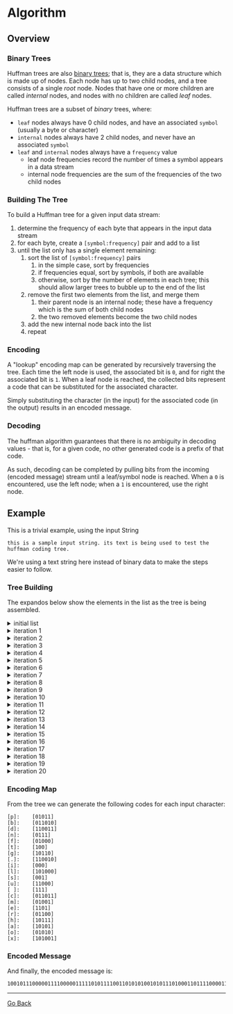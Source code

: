 # Algorithm
## Overview
### Binary Trees
Huffman trees are also [binary trees](https://en.wikipedia.org/wiki/Binary_tree); that is, they are a data structure which is made up of nodes.  Each node has up to two child nodes, and a tree consists of a single _root_ node.  Nodes that have one or more children are called _internal_ nodes, and nodes with no children are called _leaf_ nodes.

Huffman trees are a subset of _binary_ trees, where:
* `leaf` nodes always have 0 child nodes, and have an associated `symbol` (usually a byte or character)
* `internal` nodes always have 2 child nodes, and never have an associated `symbol`
* `leaf` and `internal` nodes always have a `frequency` value
    * leaf node frequencies record the number of times a symbol appears in a data stream
    * internal node frequencies are the sum of the frequencies of the two child nodes

### Building The Tree
To build a Huffman tree for a given input data stream:
1. determine the frequency of each byte that appears in the input data stream
1. for each byte, create a `[symbol:frequency]` pair and add to a list
1. until the list only has a single element remaining:
    1. sort the list of `[symbol:frequency]` pairs
        1. in the simple case, sort by frequencies
        1. if frequencies equal, sort by symbols, if both are available
        1. otherwise, sort by the number of elements in each tree; this should allow larger trees to bubble up to the end of the list
    1. remove the first two elements from the list, and merge them
        1. their parent node is an internal node; these have a frequency which is the sum of both child nodes
        1. the two removed elements become the two child nodes
    1. add the new internal node back into the list
    1. repeat

### Encoding
A "lookup" encoding map can be generated by recursively traversing the tree.  Each time the left node is used, the associated bit is `0`, and for right the associated bit is `1`.  When a leaf node is reached, the collected bits represent a code that can be substituted for the associated character.

Simply substituting the character (in the input) for the associated code (in the output) results in an encoded message.

### Decoding
The huffman algorithm guarantees that there is no ambiguity in decoding values - that is, for a given code, no other generated code is a prefix of that code.

As such, decoding can be completed by pulling bits from the incoming (encoded message) stream until a leaf/symbol node is reached.  When a `0` is encountered, use the left node; when a `1` is encountered, use the right node.

## Example
This is a trivial example, using the input String
```
this is a sample input string. its text is being used to test the huffman coding tree.
```

We're using a text string here instead of binary data to make the steps easier to follow.

### Tree Building
The expandos below show the elements in the list as the tree is being assembled.

<details>
<summary>initial list</summary>
<pre>
<code>
frequencies list has [21] elements
[1] <= [b]
[1] <= [c]
[1] <= [l]
[1] <= [x]
[2] <= [.]
[2] <= [d]
[2] <= [f]
[2] <= [m]
[2] <= [o]
[2] <= [p]
[2] <= [r]
[3] <= [a]
[3] <= [g]
[3] <= [h]
[3] <= [u]
[5] <= [n]
[8] <= [e]
[8] <= [i]
[8] <= [s]
[11] <= [t]
[16] <= [ ]
</code>
</pre>
</details>

<details>
<summary>iteration 1</summary>
<pre>
<code>
frequencies list has [20] elements
[1] <= [l]
[1] <= [x]
[2] <= [.]
[2] <= [d]
[2] <= [f]
[2] <= [m]
[2] <= [o]
[2] <= [p]
[2] <= [r]
[2] <= INTERNAL[1|b, 1|c]
[3] <= [a]
[3] <= [g]
[3] <= [h]
[3] <= [u]
[5] <= [n]
[8] <= [e]
[8] <= [i]
[8] <= [s]
[11] <= [t]
[16] <= [ ]
</code>
</pre>
</details>

<details>
<summary>iteration 2</summary>
<pre>
<code>
frequencies list has [19] elements
[2] <= [.]
[2] <= [d]
[2] <= [f]
[2] <= [m]
[2] <= [o]
[2] <= [p]
[2] <= [r]
[2] <= INTERNAL[1|b, 1|c]
[2] <= INTERNAL[1|l, 1|x]
[3] <= [a]
[3] <= [g]
[3] <= [h]
[3] <= [u]
[5] <= [n]
[8] <= [e]
[8] <= [i]
[8] <= [s]
[11] <= [t]
[16] <= [ ]
</code>
</pre>
</details>

<details>
<summary>iteration 3</summary>
<pre>
<code>
frequencies list has [18] elements
[2] <= [f]
[2] <= [m]
[2] <= [o]
[2] <= [p]
[2] <= [r]
[2] <= INTERNAL[1|b, 1|c]
[2] <= INTERNAL[1|l, 1|x]
[3] <= [a]
[3] <= [g]
[3] <= [h]
[3] <= [u]
[4] <= INTERNAL[2|., 2|d]
[5] <= [n]
[8] <= [e]
[8] <= [i]
[8] <= [s]
[11] <= [t]
[16] <= [ ]
</code>
</pre>
</details>

<details>
<summary>iteration 4</summary>
<pre>
<code>
frequencies list has [17] elements
[2] <= [o]
[2] <= [p]
[2] <= [r]
[2] <= INTERNAL[1|b, 1|c]
[2] <= INTERNAL[1|l, 1|x]
[3] <= [a]
[3] <= [g]
[3] <= [h]
[3] <= [u]
[4] <= INTERNAL[2|., 2|d]
[4] <= INTERNAL[2|f, 2|m]
[5] <= [n]
[8] <= [e]
[8] <= [i]
[8] <= [s]
[11] <= [t]
[16] <= [ ]
</code>
</pre>
</details>

<details>
<summary>iteration 5</summary>
<pre>
<code>
frequencies list has [16] elements
[2] <= [r]
[2] <= INTERNAL[1|b, 1|c]
[2] <= INTERNAL[1|l, 1|x]
[3] <= [a]
[3] <= [g]
[3] <= [h]
[3] <= [u]
[4] <= INTERNAL[2|., 2|d]
[4] <= INTERNAL[2|f, 2|m]
[4] <= INTERNAL[2|o, 2|p]
[5] <= [n]
[8] <= [e]
[8] <= [i]
[8] <= [s]
[11] <= [t]
[16] <= [ ]
</code>
</pre>
</details>

<details>
<summary>iteration 6</summary>
<pre>
<code>
frequencies list has [15] elements
[2] <= INTERNAL[1|l, 1|x]
[3] <= [a]
[3] <= [g]
[3] <= [h]
[3] <= [u]
[4] <= INTERNAL[2|., 2|d]
[4] <= INTERNAL[2|f, 2|m]
[4] <= INTERNAL[2|o, 2|p]
[4] <= INTERNAL[2|r, 1|b, 1|c]
[5] <= [n]
[8] <= [e]
[8] <= [i]
[8] <= [s]
[11] <= [t]
[16] <= [ ]
</code>
</pre>
</details>

<details>
<summary>iteration 7</summary>
<pre>
<code>
frequencies list has [14] elements
[3] <= [g]
[3] <= [h]
[3] <= [u]
[4] <= INTERNAL[2|., 2|d]
[4] <= INTERNAL[2|f, 2|m]
[4] <= INTERNAL[2|o, 2|p]
[4] <= INTERNAL[2|r, 1|b, 1|c]
[5] <= [n]
[5] <= INTERNAL[1|l, 1|x, 3|a]
[8] <= [e]
[8] <= [i]
[8] <= [s]
[11] <= [t]
[16] <= [ ]
</code>
</pre>
</details>

<details>
<summary>iteration 8</summary>
<pre>
<code>
frequencies list has [13] elements
[3] <= [u]
[4] <= INTERNAL[2|., 2|d]
[4] <= INTERNAL[2|f, 2|m]
[4] <= INTERNAL[2|o, 2|p]
[4] <= INTERNAL[2|r, 1|b, 1|c]
[5] <= [n]
[5] <= INTERNAL[1|l, 1|x, 3|a]
[6] <= INTERNAL[3|g, 3|h]
[8] <= [e]
[8] <= [i]
[8] <= [s]
[11] <= [t]
[16] <= [ ]
</code>
</pre>
</details>

<details>
<summary>iteration 9</summary>
<pre>
<code>
frequencies list has [12] elements
[4] <= INTERNAL[2|f, 2|m]
[4] <= INTERNAL[2|o, 2|p]
[4] <= INTERNAL[2|r, 1|b, 1|c]
[5] <= [n]
[5] <= INTERNAL[1|l, 1|x, 3|a]
[6] <= INTERNAL[3|g, 3|h]
[7] <= INTERNAL[3|u, 2|., 2|d]
[8] <= [e]
[8] <= [i]
[8] <= [s]
[11] <= [t]
[16] <= [ ]
</code>
</pre>
</details>

<details>
<summary>iteration 10</summary>
<pre>
<code>
frequencies list has [11] elements
[4] <= INTERNAL[2|r, 1|b, 1|c]
[5] <= [n]
[5] <= INTERNAL[1|l, 1|x, 3|a]
[6] <= INTERNAL[3|g, 3|h]
[7] <= INTERNAL[3|u, 2|., 2|d]
[8] <= [e]
[8] <= [i]
[8] <= [s]
[8] <= INTERNAL[2|f, 2|m, 2|o, 2|p]
[11] <= [t]
[16] <= [ ]
</code>
</pre>
</details>

<details>
<summary>iteration 11</summary>
<pre>
<code>
frequencies list has [10] elements
[5] <= INTERNAL[1|l, 1|x, 3|a]
[6] <= INTERNAL[3|g, 3|h]
[7] <= INTERNAL[3|u, 2|., 2|d]
[8] <= [e]
[8] <= [i]
[8] <= [s]
[8] <= INTERNAL[2|f, 2|m, 2|o, 2|p]
[9] <= INTERNAL[2|r, 1|b, 1|c, 5|n]
[11] <= [t]
[16] <= [ ]
</code>
</pre>
</details>

<details>
<summary>iteration 12</summary>
<pre>
<code>
frequencies list has [9] elements
[7] <= INTERNAL[3|u, 2|., 2|d]
[8] <= [e]
[8] <= [i]
[8] <= [s]
[8] <= INTERNAL[2|f, 2|m, 2|o, 2|p]
[9] <= INTERNAL[2|r, 1|b, 1|c, 5|n]
[11] <= [t]
[11] <= INTERNAL[1|l, 1|x, 3|a, 3|g, 3|h]
[16] <= [ ]
</code>
</pre>
</details>

<details>
<summary>iteration 13</summary>
<pre>
<code>
frequencies list has [8] elements
[8] <= [i]
[8] <= [s]
[8] <= INTERNAL[2|f, 2|m, 2|o, 2|p]
[9] <= INTERNAL[2|r, 1|b, 1|c, 5|n]
[11] <= [t]
[11] <= INTERNAL[1|l, 1|x, 3|a, 3|g, 3|h]
[15] <= INTERNAL[3|u, 2|., 2|d, 8|e]
[16] <= [ ]
</code>
</pre>
</details>

<details>
<summary>iteration 14</summary>
<pre>
<code>
frequencies list has [7] elements
[8] <= INTERNAL[2|f, 2|m, 2|o, 2|p]
[9] <= INTERNAL[2|r, 1|b, 1|c, 5|n]
[11] <= [t]
[11] <= INTERNAL[1|l, 1|x, 3|a, 3|g, 3|h]
[15] <= INTERNAL[3|u, 2|., 2|d, 8|e]
[16] <= [ ]
[16] <= INTERNAL[8|i, 8|s]
</code>
</pre>
</details>

<details>
<summary>iteration 15</summary>
<pre>
<code>
frequencies list has [6] elements
[11] <= [t]
[11] <= INTERNAL[1|l, 1|x, 3|a, 3|g, 3|h]
[15] <= INTERNAL[3|u, 2|., 2|d, 8|e]
[16] <= [ ]
[16] <= INTERNAL[8|i, 8|s]
[17] <= INTERNAL[2|f, 2|m, 2|o, 2|p, 2|r, 1|b, 1|c, 5|n]
</code>
</pre>
</details>

<details>
<summary>iteration 16</summary>
<pre>
<code>
frequencies list has [5] elements
[15] <= INTERNAL[3|u, 2|., 2|d, 8|e]
[16] <= [ ]
[16] <= INTERNAL[8|i, 8|s]
[17] <= INTERNAL[2|f, 2|m, 2|o, 2|p, 2|r, 1|b, 1|c, 5|n]
[22] <= INTERNAL[11|t, 1|l, 1|x, 3|a, 3|g, 3|h]
</code>
</pre>
</details>

<details>
<summary>iteration 17</summary>
<pre>
<code>
frequencies list has [4] elements
[16] <= INTERNAL[8|i, 8|s]
[17] <= INTERNAL[2|f, 2|m, 2|o, 2|p, 2|r, 1|b, 1|c, 5|n]
[22] <= INTERNAL[11|t, 1|l, 1|x, 3|a, 3|g, 3|h]
[31] <= INTERNAL[3|u, 2|., 2|d, 8|e, 16| ]
</code>
</pre>
</details>

<details>
<summary>iteration 18</summary>
<pre>
<code>
frequencies list has [3] elements
[22] <= INTERNAL[11|t, 1|l, 1|x, 3|a, 3|g, 3|h]
[31] <= INTERNAL[3|u, 2|., 2|d, 8|e, 16| ]
[33] <= INTERNAL[8|i, 8|s, 2|f, 2|m, 2|o, 2|p, 2|r, 1|b, 1|c, 5|n]
</code>
</pre>
</details>

<details>
<summary>iteration 19</summary>
<pre>
<code>
frequencies list has [2] elements
[33] <= INTERNAL[8|i, 8|s, 2|f, 2|m, 2|o, 2|p, 2|r, 1|b, 1|c, 5|n]
[53] <= INTERNAL[11|t, 1|l, 1|x, 3|a, 3|g, 3|h, 3|u, 2|., 2|d, 8|e, 16| ]
</code>
</pre>
</details>

<details>
<summary>iteration 20</summary>
<pre>
<code>
frequencies list has [1] elements
[86] <= INTERNAL[8|i, 8|s, 2|f, 2|m, 2|o, 2|p, 2|r, 1|b, 1|c, 5|n, 11|t, 1|l, 1|x, 3|a, 3|g, 3|h, 3|u, 2|., 2|d, 8|e, 16| ]
</code>
</pre>
</details>

### Encoding Map
From the tree we can generate the following codes for each input character:
```
[p]:    [01011]
[b]:    [011010]
[d]:    [110011]
[n]:    [0111]
[f]:    [01000]
[t]:    [100]
[g]:    [10110]
[.]:    [110010]
[i]:    [000]
[l]:    [101000]
[s]:    [001]
[u]:    [11000]
[ ]:    [111]
[c]:    [011011]
[m]:    [01001]
[e]:    [1101]
[r]:    [01100]
[h]:    [10111]
[a]:    [10101]
[o]:    [01010]
[x]:    [101001]
```

### Encoded Message
And finally, the encoded message is:
```
100101110000011110000011111010111100110101010010101110100011011110000111010111100010011100110001100000011110110110010111000100001111100110110100110011100000111101101011010000111101101111100000111011100111111000101011110011010011001111001011111011111011111000010000100001001101010111111011011010101100110000111101101111000110011011101110010
```

---
[Go Back](..)
